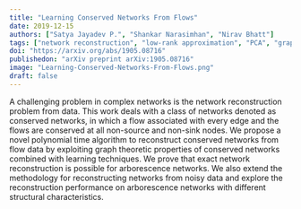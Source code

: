 ```yaml
---
title: "Learning Conserved Networks From Flows"
date: 2019-12-15
authors: ["Satya Jayadev P.", "Shankar Narasimhan", "Nirav Bhatt"]
tags: ["network reconstruction", "low-rank approximation", "PCA", "graph realization"]
doi: "https://arxiv.org/abs/1905.08716"
publishedon: "arXiv preprint arXiv:1905.08716"
image: "Learning-Conserved-Networks-From-Flows.png"
draft: false
---
```

A challenging problem in complex networks is the network reconstruction problem from data. This work deals with a class of networks denoted as conserved networks, in which a flow associated with every edge and the flows are conserved at all non-source and non-sink nodes. We propose a novel polynomial time algorithm to reconstruct conserved networks from flow data by exploiting graph theoretic properties of conserved networks combined with learning techniques. We prove that exact network reconstruction is possible for arborescence networks. We also extend the methodology for reconstructing networks from noisy data and explore the reconstruction performance on arborescence networks with different structural characteristics.